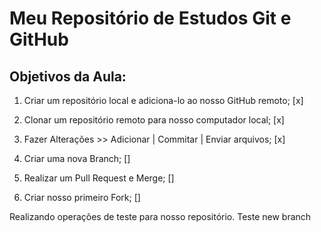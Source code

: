 # Meu Repositório de Estudos Git e GitHub
## Objetivos da Aula:
1. Criar um repositório local e adiciona-lo ao nosso GitHub remoto; [x]

2. Clonar um repositório remoto para nosso computador local; [x]

3. Fazer Alterações >> Adicionar | Commitar | Enviar arquivos; [x]

4. Criar uma nova Branch; []

5. Realizar um Pull Request e Merge; []

6. Criar nosso primeiro Fork; []

Realizando operações de teste para nosso repositório.
Teste new branch